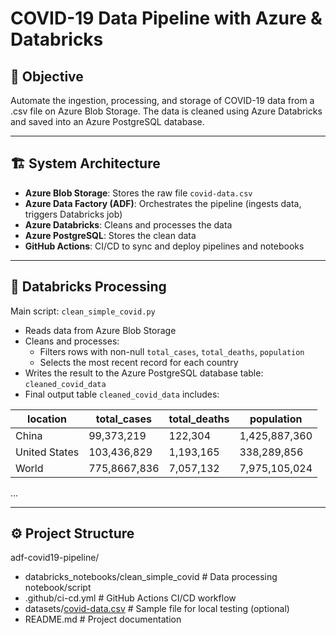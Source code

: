 # COVID-19 Data Pipeline with Azure & Databricks

## 📌 Objective
Automate the ingestion, processing, and storage of COVID-19 data from a .csv file on Azure Blob Storage. The data is cleaned using Azure Databricks and saved into an Azure PostgreSQL database.

---

## 🏗️ System Architecture

- **Azure Blob Storage**: Stores the raw file `covid-data.csv`
- **Azure Data Factory (ADF)**: Orchestrates the pipeline (ingests data, triggers Databricks job)
- **Azure Databricks**: Cleans and processes the data
- **Azure PostgreSQL**: Stores the clean data
- **GitHub Actions**: CI/CD to sync and deploy pipelines and notebooks

---

## 🧪 Databricks Processing

Main script: `clean_simple_covid.py`

- Reads data from Azure Blob Storage
- Cleans and processes:
  - Filters rows with non-null `total_cases`, `total_deaths`, `population`
  - Selects the most recent record for each country
- Writes the result to the Azure PostgreSQL database table: `cleaned_covid_data`
- Final output table `cleaned_covid_data` includes:

| location     | total_cases | total_deaths | population   |
|--------------|-------------|--------------|--------------|
| China        | 99,373,219  | 122,304      | 1,425,887,360|
| United States| 103,436,829 | 1,193,165    | 338,289,856  |
| World        | 775,8667,836| 7,057,132    | 7,975,105,024|
...

---

## ⚙️ Project Structure

adf-covid19-pipeline/
- databricks_notebooks/clean_simple_covid # Data processing notebook/script
- .github/ci-cd.yml # GitHub Actions CI/CD workflow
- datasets/[covid-data.csv](https://github.com/thanhthuy250599/demo_pipeline_covid19/blob/main/covid-data.csv) # Sample file for local testing (optional)
- README.md # Project documentation
